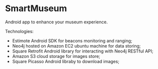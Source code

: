# SmartMuseum

Android app to enhance your museum experience.

Technologies:

- Estimote Android SDK for beacons monitoring and ranging;
- Neo4j hosted on Amazon EC2 ubuntu machine for data storing;
- Square Retrofit Android library for interacting with Neo4j RESTful API;
- Amazon S3 cloud storage for images store;
- Square Picasso Android libraby to download images;
